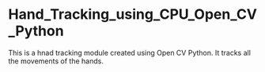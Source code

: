 # Hand_Tracking_using_CPU_Open_CV_Python
This is a hnad tracking module created using Open CV Python. It tracks all the movements of the hands.
